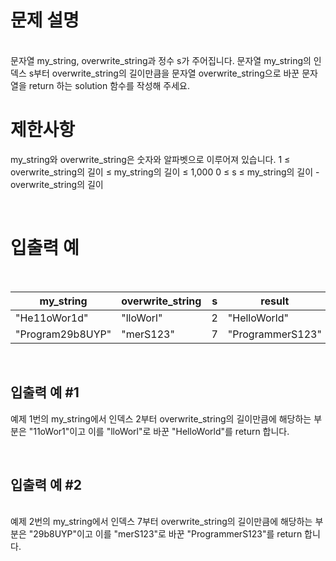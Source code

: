 # 문제 설명

<br>
문자열 my_string, overwrite_string과 정수 s가 주어집니다. 문자열 my_string의 인덱스 s부터 overwrite_string의 길이만큼을 문자열 overwrite_string으로 바꾼 문자열을 return 하는 solution 함수를 작성해 주세요.

<br>

# 제한사항

my_string와 overwrite_string은 숫자와 알파벳으로 이루어져 있습니다. 1 ≤
overwrite_string의 길이 ≤ my_string의 길이 ≤ 1,000 0 ≤ s ≤ my_string의 길이 -
overwrite_string의 길이

<br>

# 입출력 예

<br>

| my_string        | overwrite_string | s   | result           |
| ---------------- | ---------------- | --- | ---------------- |
| "He11oWor1d"     | "lloWorl"        | 2   | "HelloWorld"     |
| "Program29b8UYP" | "merS123"        | 7   | "ProgrammerS123" |

<br>
  
## 입출력 예 #1

예제 1번의 my_string에서 인덱스 2부터 overwrite_string의 길이만큼에 해당하는 부
분은 "11oWor1"이고 이를 "lloWorl"로 바꾼 "HelloWorld"를 return 합니다.

<br>

## 입출력 예 #2

<br>
예제 2번의 my_string에서 인덱스 7부터 overwrite_string의 길이만큼에 해당하는 부분은 "29b8UYP"이고 이를 "merS123"로 바꾼 "ProgrammerS123"를 return 합니다.
